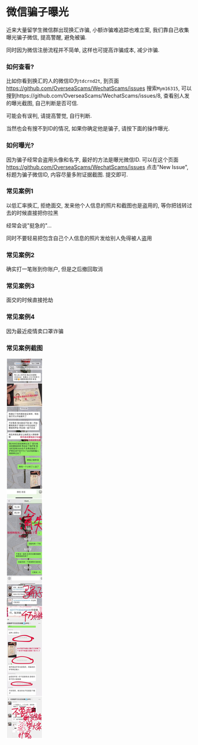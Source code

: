 # 微信骗子曝光

近来大量留学生微信群出现换汇诈骗, 小额诈骗难追踪也难立案, 我们靠自己收集曝光骗子微信, 提高警醒, 避免被骗. 

同时因为微信注册流程并不简单, 这样也可提高诈骗成本, 减少诈骗.

### 如何查看?
比如你看到换汇的人的微信ID为`tdcrnd2t`, 到页面 https://github.com/OverseaScams/WechatScams/issues 搜索`Mym16315`, 可以搜到https://github.com/OverseaScams/WechatScams/issues/8, 查看别人发的曝光截图, 自己判断是否可信.

可能会有误判, 请提高警觉, 自行判断.

当然也会有搜不到ID的情况, 如果你确定他是骗子, 请按下面的操作曝光.

### 如何曝光?
因为骗子经常会盗用头像和名字, 最好的方法是曝光微信ID. 可以在这个页面 https://github.com/OverseaScams/WechatScams/issues 点击"New Issue", 标题为骗子微信ID, 内容尽量多附证据截图. 提交即可. 


### 常见案例1



以低汇率换汇, 拒绝面交, 发来他个人信息的照片和截图也是盗用的, 等你把钱转过去的时候直接把你拉黑

经常会说"挺急的"...

同时不要轻易把包含自己个人信息的照片发给别人免得被人盗用

### 常见案例2

确实打一笔账到你账户, 但是之后撤回取消

### 常见案例3

面交的时候直接抢劫

### 常见案例4
因为最近疫情卖口罩诈骗

### 常见案例截图
![case](https://github.com/OverseaScams/WechatScams/blob/master/case.jpg)

